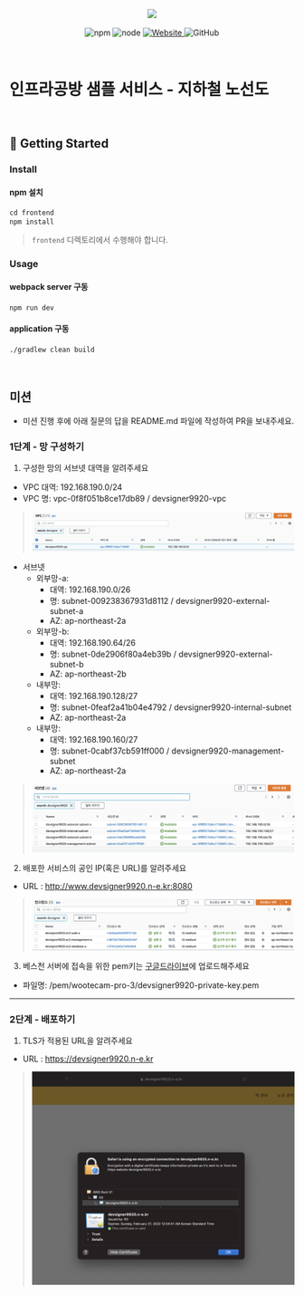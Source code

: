 <p align="center">
    <img width="200px;" src="https://raw.githubusercontent.com/woowacourse/atdd-subway-admin-frontend/master/images/main_logo.png"/>
</p>
<p align="center">
  <img alt="npm" src="https://img.shields.io/badge/npm-%3E%3D%205.5.0-blue">
  <img alt="node" src="https://img.shields.io/badge/node-%3E%3D%209.3.0-blue">
  <a href="https://edu.nextstep.camp/c/R89PYi5H" alt="nextstep atdd">
    <img alt="Website" src="https://img.shields.io/website?url=https%3A%2F%2Fedu.nextstep.camp%2Fc%2FR89PYi5H">
  </a>
  <img alt="GitHub" src="https://img.shields.io/github/license/next-step/atdd-subway-service">
</p>

<br>

# 인프라공방 샘플 서비스 - 지하철 노선도

<br>

## 🚀 Getting Started

### Install
#### npm 설치
```
cd frontend
npm install
```
> `frontend` 디렉토리에서 수행해야 합니다.

### Usage
#### webpack server 구동
```
npm run dev
```
#### application 구동
```
./gradlew clean build
```
<br>

## 미션

* 미션 진행 후에 아래 질문의 답을 README.md 파일에 작성하여 PR을 보내주세요.

### 1단계 - 망 구성하기
1. 구성한 망의 서브넷 대역을 알려주세요
- VPC 대역: 192.168.190.0/24
- VPC 명: vpc-0f8f051b8ce17db89 / devsigner9920-vpc
> ![](images/vpc-create-list.png)
- 서브넷
    - 외부망-a:
        - 대역: 192.168.190.0/26
        - 명: subnet-009238367931d8112 / devsigner9920-external-subnet-a
        - AZ: ap-northeast-2a
    - 외부망-b:
        - 대역: 192.168.190.64/26
        - 명: subnet-0de2906f80a4eb39b / devsigner9920-external-subnet-b
        - AZ: ap-northeast-2b
    - 내부망:
        - 대역: 192.168.190.128/27
        - 명: subnet-0feaf2a41b04e4792 / devsigner9920-internal-subnet
        - AZ: ap-northeast-2a
    - 내부망:
        - 대역: 192.168.190.160/27
        - 명: subnet-0cabf37cb591ff000 / devsigner9920-management-subnet
        - AZ: ap-northeast-2a
> ![](images/subnet-create-list.png)

2. 배포한 서비스의 공인 IP(혹은 URL)를 알려주세요
- URL : http://www.devsigner9920.n-e.kr:8080
> ![](images/ec2-create-list.png)


3. 베스천 서버에 접속을 위한 pem키는 [구글드라이브](https://drive.google.com/drive/folders/1dZiCUwNeH1LMglp8dyTqqsL1b2yBnzd1?usp=sharing)에 업로드해주세요
- 파일명: /pem/wootecam-pro-3/devsigner9920-private-key.pem

---

### 2단계 - 배포하기
1. TLS가 적용된 URL을 알려주세요

- URL : https://devsigner9920.n-e.kr
> ![](images/tls-apply.png)
